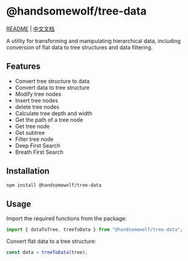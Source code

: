 # @handsomewolf/tree-data

[README](README.md) | [中文文档](README_zh-CN.md)

A utility for transforming and manipulating hierarchical data, including conversion of flat data to tree structures and data filtering.

## Features

- Convert tree structure to data
- Convert data to tree structure
- Modify tree nodes
- Insert tree nodes
- delete tree nodes
- Calculate tree depth and width
- Get the path of a tree node
- Get tree node
- Get subtree
- Filter tree node
- Deep First Search
- Breath First Search

## Installation

```bash
npm install @handsomewolf/tree-data
```

## Usage

Import the required functions from the package:

```TypeScript
import { dataToTree, treeToData } from "@handsomewolf/tree-data";
```

Convert flat data to a tree structure:

```TypeScript
const data = treeToData(tree);
```

